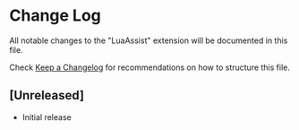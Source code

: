 # Change Log

All notable changes to the "LuaAssist" extension will be documented in this file.

Check [Keep a Changelog](http://keepachangelog.com/) for recommendations on how to structure this file.

## [Unreleased]

- Initial release